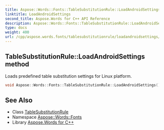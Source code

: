 ```yaml
---
title: Aspose::Words::Fonts::TableSubstitutionRule::LoadAndroidSettings method
linktitle: LoadAndroidSettings
second_title: Aspose.Words for C++ API Reference
description: Aspose::Words::Fonts::TableSubstitutionRule::LoadAndroidSettings method. Loads predefined table substitution settings for Linux platform in C++.
type: docs
weight: 400
url: /cpp/aspose.words.fonts/tablesubstitutionrule/loadandroidsettings/
---
```

## TableSubstitutionRule::LoadAndroidSettings method


Loads predefined table substitution settings for Linux platform.

```cpp
void Aspose::Words::Fonts::TableSubstitutionRule::LoadAndroidSettings()
```

## See Also

* Class [TableSubstitutionRule](../)
* Namespace [Aspose::Words::Fonts](../../)
* Library [Aspose.Words for C++](../../../)
